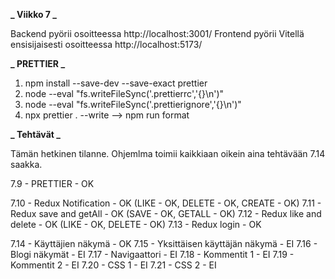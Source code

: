 **_ Viikko 7 _**

Backend pyörii osoitteessa http://localhost:3001/
Frontend pyörii Vitellä ensisijaisesti osoitteessa http://localhost:5173/

**_ PRETTIER _**

1. npm install --save-dev --save-exact prettier
2. node --eval "fs.writeFileSync('.prettierrc','{}\n')"
3. node --eval "fs.writeFileSync('.prettierignore','{}\n')"
4. npx prettier . --write --> npm run format

**_ Tehtävät _**

Tämän hetkinen tilanne. Ohjemlma toimii kaikkiaan oikein aina tehtävään 7.14 saakka.

7.9     - PRETTIER - OK

7.10    - Redux Notification        - OK (LIKE - OK, DELETE - OK, CREATE - OK)
7.11    - Redux save and getAll     - OK (SAVE - OK, GETALL - OK)
7.12    - Redux like and delete     - OK (LIKE - OK, DELETE - OK)
7.13    - Redux login               - OK

7.14    - Käyttäjien näkymä             - OK
7.15    - Yksittäisen käyttäjän näkymä  - EI
7.16    - Blogi näkymät                 - EI
7.17    - Navigaattori                  - EI
7.18    - Kommentit 1                   - EI
7.19    - Kommentit 2                   - EI
7.20    - CSS 1                         - EI
7.21    - CSS 2                         - EI